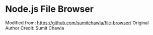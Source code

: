 # Node.js File Browser

Modified from: https://github.com/sumitchawla/file-browser/
Original Author Credit: Sumit Chawla


